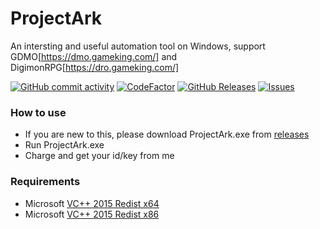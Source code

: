 # ProjectArk
An intersting and useful automation tool on Windows, support GDMO[https://dmo.gameking.com/] and DigimonRPG[https://dro.gameking.com/]

[![GitHub commit activity](https://img.shields.io/github/commit-activity/m/szh-bash/ProjectArk)](https://github.com/szh-bash/ProjectArk/commits/master)
[![CodeFactor](https://www.codefactor.io/repository/github/szh-bash/ProjectArk/badge)](https://www.codefactor.io/repository/github/szh-bash/ProjectArk)
[![GitHub Releases](https://img.shields.io/github/downloads/szh-bash/ProjectArk/latest/total?logo=github)](https://github.com/szh-bash/ProjectArk/releases)
<a href="https://github.com/szh-bash/ProjectArk/issues">
<img alt="Issues" src="https://img.shields.io/github/issues/anuraghazra/github-readme-stats?color=0088ff" />
</a>
<!--- [![Chat on Telegram](https://img.shields.io/badge/Chat%20on-Telegram-brightgreen.svg)]()--->

### How to use
- If you are new to this, please download ProjectArk.exe from [releases](https://github.com/szh-bash/ProjectArk/releases)
- Run ProjectArk.exe
- Charge and get your id/key from me

### Requirements  
- Microsoft [VC++ 2015 Redist x64](https://fastgit.immortal-s.asia/https://raw.githubusercontent.com/szh-bash/szh-bash.github.io/main/projectArk/download/vc++2015_redist.x64.exe) 
- Microsoft [VC++ 2015 Redist x86](https://fastgit.immortal-s.asia/https://raw.githubusercontent.com/szh-bash/szh-bash.github.io/main/projectArk/download/vc++2015_redist.x86.exe)
